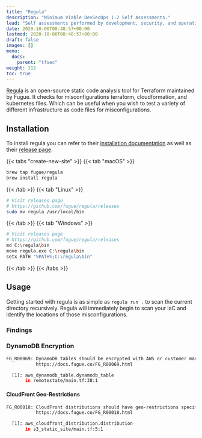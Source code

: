 ```yaml
---
title: "Regula"
description: "Minimum Viable DevSecOps 1.2 Self Assessments."
lead: "Self assessments performed by development, security, and operations teams provides them with the knowledge they need to improve."
date: 2020-10-06T08:48:57+00:00
lastmod: 2020-10-06T08:48:57+00:00
draft: false
images: []
menu:
  docs:
    parent: "tfsec"
weight: 312
toc: true
---
```


[Regula](https://github.com/fugue/regula) is an open-source static code analysis tool for Terraform maintained by Fugue. It checks for misconfigurations terraform, cloudformation, and kubernetes files. Which can be useful when you wish to test a variety of different infrastructure as code files for misconfigurations. 

## Installation

To install regula you can refer to their [installation documentation](https://github.com/fugue/regula#installation) as well as their [release page](https://github.com/fugue/regula/releases).

{{< tabs "create-new-site" >}}
{{< tab "macOS" >}}

```bash
brew tap fugue/regula
brew install regula
```

{{< /tab >}}
{{< tab "Linux" >}}

```bash
# Visit releases page
# https://github.com/fugue/regula/releases
sudo mv regula /usr/local/bin
```

{{< /tab >}}
{{< tab "Windows" >}}

```bash
# Visit releases page
# https://github.com/fugue/regula/releases
md C:\regula\bin
move regula.exe C:\regula\bin
setx PATH "%PATH%;C:\regula\bin"
```

{{< /tab >}}
{{< /tabs >}}


## Usage

Getting started with regula is as simple as `regula run .` to scan the current directory recursively. Regula will immediately begin to scan your IaC and identify the locations of those misconfigurations.

### Findings

### DynamoDB Encryption

```bash
FG_R00069: DynamoDB tables should be encrypted with AWS or customer managed KMS keys [Medium]
           https://docs.fugue.co/FG_R00069.html

  [1]: aws_dynamodb_table.dynamodb_table
       in remotestate/main.tf:38:1
```

#### CloudFront Geo-Restrictions

```bash
FG_R00018: CloudFront distributions should have geo-restrictions specified [Medium]
           https://docs.fugue.co/FG_R00018.html

  [1]: aws_cloudfront_distribution.distribution
       in s3_static_site/main.tf:5:1
```

